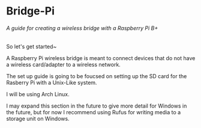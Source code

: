 # Bridge-Pi
###### A guide for creating a wireless bridge with a Raspberry Pi B+

So let's get started~

A Raspberry Pi wireless bridge is meant to connect devices that do not have a wireless card/adapter to a wireless network.

The set up guide is going to be foucsed on setting up the SD card for the Rasberry Pi with a Unix-Like system. 

I will be using Arch Linux.

I may expand this section in the future to give more detail for Windows in the future, but for now I recommend using Rufus for writing media to a storage unit on Windows.
